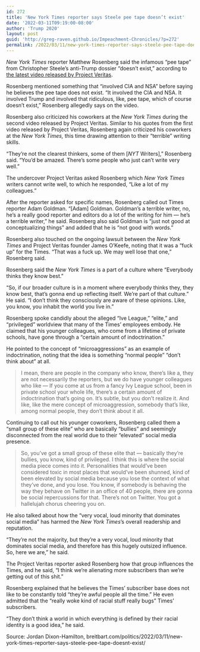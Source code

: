 ```yaml
---
id: 272
title: 'New York Times reporter says Steele pee tape doesn’t exist'
date: '2022-03-11T09:19:00-08:00'
author: 'Trump 2020'
layout: post
guid: 'http://greg-raven.github.io/Impeachment-Chronicles/?p=272'
permalink: /2022/03/11/new-york-times-reporter-says-steele-pee-tape-doesnt-exist/
---
```


*New York Times* reporter Matthew Rosenberg said the infamous “pee tape” from Christopher Steele’s anti-Trump dossier “doesn’t exist,” according to [the latest video released by Project Veritas](http://greg-raven.github.io/Impeachment-Chronicles/2022/03/09/nyt-reporter-matthew-rosenberg-cia-nsa-sources-involved-with-trump-pee-tape-leftist-sht-at-the-times/).

Rosenberg mentioned something that “involved CIA and NSA” before saying he believes the pee tape does not exist. “It involved the CIA and NSA. It involved Trump and involved that ridiculous, like, pee tape, which of course doesn’t exist,” Rosenberg allegedly says on the video.

Rosenberg also criticized his coworkers at the *New York Times* during the second video released by Project Veritas. Similar to his quotes from the first video released by Project Veritas, Rosenberg again criticized his coworkers at the *New York Times,* this time drawing attention to their “terrible” writing skills.

“They’re not the clearest thinkers, some of them \[*NYT* Writers\],” Rosenberg said. “You’d be amazed. There’s some people who just can’t write very well.”

The undercover Project Veritas asked Rosenberg which *New York Times* writers cannot write well, to which he responded, “Like a lot of my colleagues.”

After the reporter asked for specific names, Rosenberg called out Times reporter Adam Goldman. “\[Adam\] Goldman. Goldman’s a terrible writer, no, he’s a really good reporter and editors do a lot of the writing for him — he’s a terrible writer,” he said. Rosenberg also said Goldman is “just not good at conceptualizing things” and added that he is “not good with words.”

Rosenberg also touched on the ongoing lawsuit between the *New York Times* and Project Veritas founder James O’Keefe, noting that it was a “fuck up” for the Times. “That was a fuck up. We may well lose that one,” Rosenberg said.

Rosenberg said the *New York Times* is a part of a culture where “Everybody thinks they know best.”

“So, if our broader culture is in a moment where everybody thinks they, they know best, that’s gonna end up reflecting itself. We’re part of that culture.” He said. “I don’t think they consciously are aware of these opinions. Like, you know, you inhabit the world you live in.”

Rosenberg spoke candidly about the alleged “Ive League,” “elite,” and “privileged” worldview that many of the Times’ employees embody. He claimed that his younger colleagues, who come from a lifetime of private schools, have gone through a “certain amount of indoctrination.”

He pointed to the concept of “microaggressions” as an example of indoctrination, noting that the idea is something “normal people” “don’t think about” at all.

> I mean, there are people in the company who know, there’s like a, they are not necessarily the reporters, but we do have younger colleagues who like — If you come at us from a fancy Ivy League school, been in private school your whole life, there’s a certain amount of indoctrination that’s going on. It’s subtle, but you don’t realize it. And like, like the mere concept of microaggression, somebody that’s like, among normal people, they don’t think about it all.

Continuing to call out his younger coworkers, Rosenberg called them a “small group of these elite” who are basically “bullies” and seemingly disconnected from the real world due to their “elevated” social media presence.

> So, you’ve got a small group of these elite that — basically they’re bullies, you know, kind of privileged. I think this is where the social media piece comes into it. Personalities that would’ve been considered toxic in most places that would’ve been shunned, kind of been elevated by social media because you lose the context of what they’ve done, and you lose. You know, if somebody is behaving the way they behave on Twitter in an office of 40 people, there are gonna be social repercussions for that. There’s not on Twitter. You got a hallelujah chorus cheering you on.

He also talked about how the “very vocal, loud minority that dominates social media” has harmed the *New York Times*’s overall readership and reputation.

“They’re not the majority, but they’re a very vocal, loud minority that dominates social media, and therefore has this hugely outsized influence. So, here we are,” he said.

The Project Veritas reporter asked Rosenberg how that group influences the Times, and he said, “I think we’re alienating more subscribers than we’re getting out of this shit.”

Rosenberg explained that he believes the Times’ subscriber base does not like to be constantly told “they’re awful people all the time.” He even admitted that the “really woke kind of racial stuff really bugs” Times’ subscribers.

“They don’t think a world in which everything is defined by their racial identity is a good idea,” he said.

Source: Jordan Dixon-Hamilton, breitbart.com/politics/2022/03/11/new-york-times-reporter-says-steele-pee-tape-doesnt-exist/